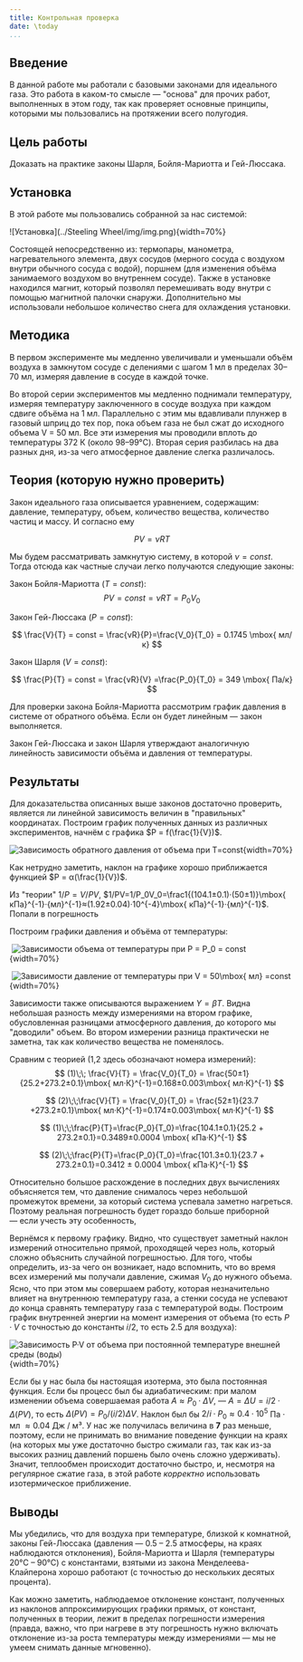 ```yaml
---
title: Контрольная проверка
date: \today
...
```


## Введение

В данной работе мы работали с базовыми законами для идеального газа. Это работа в каком-то смысле — "основа" для прочих работ, выполненных в этом году, так как проверяет основные принципы, которыми мы пользовались на протяжении всего полугодия.

## Цель работы

Доказать на практике законы Шарля, Бойля-Мариотта и Гей-Люссака.

## Установка 

В этой работе мы пользовались собранной за нас системой:

![Установка](../Steeling Wheel/img/img.png){width=70%}

Состоящей непосредственно из: термопары, манометра, нагревательного элемента, двух сосудов (мерного сосуда с воздухом внутри обычного сосуда с водой), поршнем (для изменения объёма занимаемого воздухом во внутреннем сосуде). Также в установке находился магнит, который позволял перемешивать воду внутри с помощью магнитной палочки снаружи. Дополнительно мы использовали небольшое количество снега для охлаждения установки.

## Методика

В первом эксперименте мы медленно увеличивали и уменьшали объём воздуха в замкнутом сосуде с делениями с шагом 1 мл в пределах 30–70 мл, измеряя давление в сосуде в каждой точке.

Во второй серии экспериментов мы медленно поднимали температуру, измеряя температуру заключенного в сосуде воздуха при каждом сдвиге объёма на 1 мл. Параллельно с этим мы вдавливали плунжер в газовый шприц до тех пор, пока объем газа не был сжат до исходного объема V = 50 мл. Все эти измерения мы проводили вплоть до температуры 372 К (около 98–99°C). Вторая серия разбилась на два разных дня, из-за чего атмосферное давление слегка различалось.

## Теория (которую нужно проверить)

Закон идеального газа описывается уравнением, содержащим: давление, температуру, объем, количество вещества, количество частиц и массу. И согласно ему

$$
PV = νRT
$$

Мы будем рассматривать замкнутую систему, в которой $ν = const$. Тогда отсюда как частные случаи легко получаются следующие законы:

Закон Бойля-Мариотта ($T = const$):
$$
PV = const = νRT = P_0V_0
$$

Закон Гей-Люссака ($P = const$):

$$
\frac{V}{T} = const = \frac{νR}{P}=\frac{V_0}{T_0} = 0.1745 \mbox{ мл/к}
$$

Закон Шарля ($V = const$):

$$
\frac{P}{T} = const = \frac{νR}{V} =\frac{P_0}{T_0} =  349 \mbox{ Па/к}
$$

Для проверки закона Бойля-Мариотта рассмотрим график давления в системе от обратного объёма. Если он будет линейным — закон выполняется.

Закон Гей-Люссака и закон Шарля утверждают аналогичную линейность зависимости объёма и давления от температуры.

## Результаты
Для доказательства описанных выше законов достаточно проверить, является ли линейной зависимость величин в "правильных" координатах.
Построим график полученных данных из различных экспериментов, начнём с графика $P = f(\frac{1}{V})$.

![Зависимость обратного давления от объема при $T=const$](linePV.png){width=70%}

Как нетрудно заметить, наклон на графике хорошо приближается функцией $P = α(\frac{1}{V})$.

Из "теории" $1/P = V/PV$, $1/PV=1/P_0V_0=\frac1{(104.1±0.1)·(50±1)}\mbox{ кПа}^{-1}·{мл}^{-1}≈(1.92±0.04)·10^{-4}\mbox{ кПа}^{-1}·{мл}^{-1}$. Попали в погрешность

Построим графики давления и объёма от температуры:

​	![Зависимости объема от температуры при $P = P_0 = const$](lineGL.png){width=70%}



​	![Зависимости давление от температуры при $V = 50\mbox{ мл} =const$](Sh.png){width=70%}

Зависимости также описываются выражением $Y = βT$. Видна небольшая разность между измерениями на втором графике, обусловленная разницами атмосферного давления, до которого мы "доводили" объем. Во втором измерении разница практически не заметна, так как количество вещества не поменялось.

Сравним с теорией (1,2 здесь обозначают номера измерений):
$$
(1)\;\; \frac{V}{T} = \frac{V_0}{T_0} = \frac{50±1}{25.2+273.2±0.1}\mbox{ мл·К}^{-1}=0.168±0.003\mbox{ мл·К}^{-1}
$$

$$
(2)\;\;\frac{V}{T} = \frac{V_0}{T_0} = \frac{52±1}{23.7	+273.2±0.1}\mbox{ мл·К}^{-1}=0.174±0.003\mbox{ мл·К}^{-1}
$$

$$
(1)\;\;\frac{P}{T}=\frac{P_0}{T_0}=\frac{104.1±0.1}{25.2 + 273.2±0.1}=0.3489±0.0004 \mbox{ кПа·К}^{-1}
$$

$$
(2)\;\;\frac{P}{T}=\frac{P_0}{T_0}=\frac{101.3±0.1}{23.7 + 273.2±0.1}=0.3412 ± 0.0004 \mbox{ кПа·К}^{-1}
$$

Относительно большое расхождение в последних двух вычислениях объясняется тем, что давление снималось через небольшой промежуток времени, за который система успевала заметно нагреться. Поэтому реальная погрешность будет гораздо больше приборной — если учесть эту особенность,  

Вернёмся к первому графику. Видно, что существует заметный наклон измерений относительно прямой, проходящей через ноль, который сложно объяснить случайной погрешностью. Для того, чтобы определить, из-за чего он возникает, надо вспомнить, что во время всех измерений мы получали давление, сжимая $V_0$ до нужного объема. Ясно, что при этом мы совершаем работу, которая незначительно влияет на внутреннюю температуру газа, а стенки сосуда не успевают до конца сравнять температуру газа с температурой воды. Построим график внутренней энергии на момент измерения от объема (то есть $P·V$ с точностью до константы $i/2$, то есть 2.5 для воздуха):



![Зависимость P·V от объема при постоянной температуре внешней среды (воды)](linePVfromV.png){width=70%}

Если бы у нас была бы настоящая изотерма, это была постоянная функция. Если бы процесс был бы адиабатическим: при малом изменении объема совершаемая работа $A ≈ P_0 ·ΔV$,  — $A = ΔU=i/2·Δ(PV)$, то есть $Δ(PV)=P_0/(i/2)ΔV$. Наклон был бы $2/i·P_0≈0.4·10^5$ Па · мл $≈ 0.04$ Дж / м³. У нас же получилась величина в **7** раз меньше, поэтому, если не принимать во внимание поведение функции на краях (на которых мы уже достаточно быстро сжимали газ, так как из-за высоких разниц давлений поршень было очень сложно удерживать). Значит, теплообмен происходит достаточно быстро, и, несмотря на регулярное сжатие газа, в этой работе *корректно* использовать изотермическое приближение. 

## Выводы

Мы убедились, что для воздуха при температуре, близкой к комнатной,  законы Гей-Люссака (давления — 0.5 – 2.5 атмосферы, на краях наблюдаются отклонения), Бойля-Мариотта и Шарля (температуры 20°C – 90°C) с константами, взятыми из закона Менделеева-Клайперона хорошо работают (с точностью до нескольких десятых процента). 

Как можно заметить, наблюдаемое отклонение констант, полученных из наклонов аппроксимирующих графики прямых, от констант, полученных в теории, лежит в пределах погрешности измерения (правда, важно, что при нагреве в эту погрешность нужно включать отклонение из-за роста температуры между измерениями — мы не умеем снимать данные мгновенно). 


